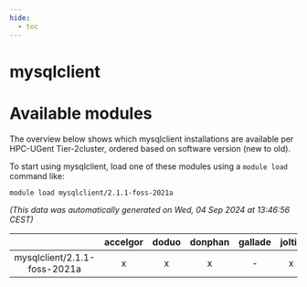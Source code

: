 ```yaml
---
hide:
  - toc
---
```


mysqlclient
===========

# Available modules


The overview below shows which mysqlclient installations are available per HPC-UGent Tier-2cluster, ordered based on software version (new to old).

To start using mysqlclient, load one of these modules using a `module load` command like:

```shell
module load mysqlclient/2.1.1-foss-2021a
```

*(This data was automatically generated on Wed, 04 Sep 2024 at 13:46:56 CEST)*  

| |accelgor|doduo|donphan|gallade|joltik|shinx|skitty|
| :---: | :---: | :---: | :---: | :---: | :---: | :---: | :---: |
|mysqlclient/2.1.1-foss-2021a|x|x|x|-|x|-|x|
